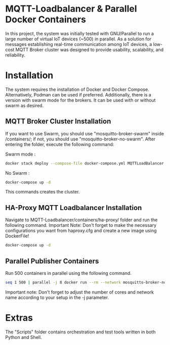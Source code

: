 # MQTT-Loadbalancer & Parallel Docker Containers
In this project, the system was initially tested with GNU/Parallel to run a large number of virtual IoT devices (~500) in parallel. As a solution for messages establishing real-time communication among IoT devices, a low-cost MQTT Broker cluster was designed to provide usability, scalability, and reliability.

# Installation
The system requires the installation of Docker and Docker Compose. Alternatively, Podman can be used if preferred.
Additionally, there is a version with swarm mode for the brokers. It can be used with or without swarm as desired.


## MQTT Broker Cluster Installation

If you want to use Swarm, you should use "mosquitto-broker-swarm" inside /containers/; if not, you should use "mosquitto-broker-no-swarm".
After entering the folder, execute the following command:

Swarm mode : 
```bash
docker stack deploy --compose-file docker-compose.yml MQTTLoadBalancer
```

No Swarm : 
```bash
docker-compose up -d
```

This commands creates the cluster.

## HA-Proxy MQTT Loadbalancer Installation

Navigate to MQTT-Loadbalancer/containers/ha-proxy/ folder and run the following command.
Important Note: Don't forget to make the necessary configurations you want from haproxy.cfg and create a new image using DockerFile!

```bash
docker-compose up -d
```


## Parallel Publisher Containers
Run 500 containers in parallel using the following command.

```bash
seq 1 500 | parallel -j 8 docker run --rm --network mosquitto-broker-no-swarm_mqtt-network eclipse-mosquitto mosquitto_pub -h mqtt-broker-1 -p 5005 -t test/nem -m '"parallel World {}"'
```
Important note: Don't forget to adjust the number of cores and network name according to your setup in the -j parameter.

# Extras
The "Scripts" folder contains orchestration and test tools written in both Python and Shell.

































